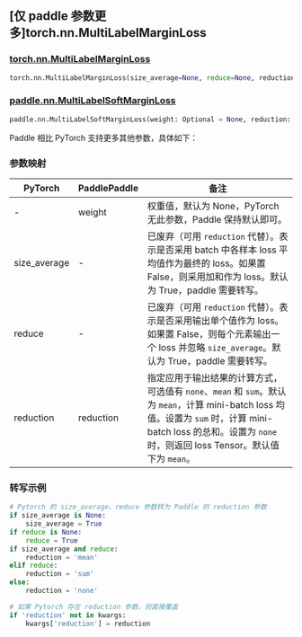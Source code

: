 ## [仅 paddle 参数更多]torch.nn.MultiLabelMarginLoss

### [torch.nn.MultiLabelMarginLoss](https://pytorch.org/docs/stable/generated/torch.nn.MultiLabelMarginLoss)

```python
torch.nn.MultiLabelMarginLoss(size_average=None, reduce=None, reduction='mean')
```

### [paddle.nn.MultiLabelSoftMarginLoss](https://www.paddlepaddle.org.cn/documentation/docs/zh/develop/api/paddle/nn/MultiLabelSoftMarginLoss_cn.html)

```python
paddle.nn.MultiLabelSoftMarginLoss(weight: Optional = None, reduction: str = 'mean', name: str = None)
```

Paddle 相比 PyTorch 支持更多其他参数，具体如下：

### 参数映射

| PyTorch            | PaddlePaddle       | 备注                                                                               |
| ------------------ | ------------------ | ---------------------------------------------------------------------------------- |
| -                  | weight             | 权重值，默认为 None，PyTorch 无此参数，Paddle 保持默认即可。                          |
| size_average       | -                  | 已废弃（可用 `reduction` 代替）。表示是否采用 batch 中各样本 loss 平均值作为最终的 loss。如果置 False，则采用加和作为 loss。默认为 True，paddle 需要转写。    |
| reduce             | -                  | 已废弃（可用 `reduction` 代替）。表示是否采用输出单个值作为 loss。如果置 False，则每个元素输出一个 loss 并忽略 `size_average`。默认为 True，paddle 需要转写。 |
| reduction          | reduction          | 指定应用于输出结果的计算方式，可选值有 `none`、`mean` 和 `sum`。默认为 `mean`，计算 mini-batch loss 均值。设置为 `sum` 时，计算 mini-batch loss 的总和。设置为 `none` 时，则返回 loss Tensor。默认值下为 `mean`。   |

### 转写示例

```python
# Pytorch 的 size_average、reduce 参数转为 Paddle 的 reduction 参数
if size_average is None:
    size_average = True
if reduce is None:
    reduce = True
if size_average and reduce:
    reduction = 'mean'
elif reduce:
    reduction = 'sum'
else:
    reduction = 'none'

# 如果 Pytorch 存在 reduction 参数，则直接覆盖
if 'reduction' not in kwargs:
    kwargs['reduction'] = reduction
```
